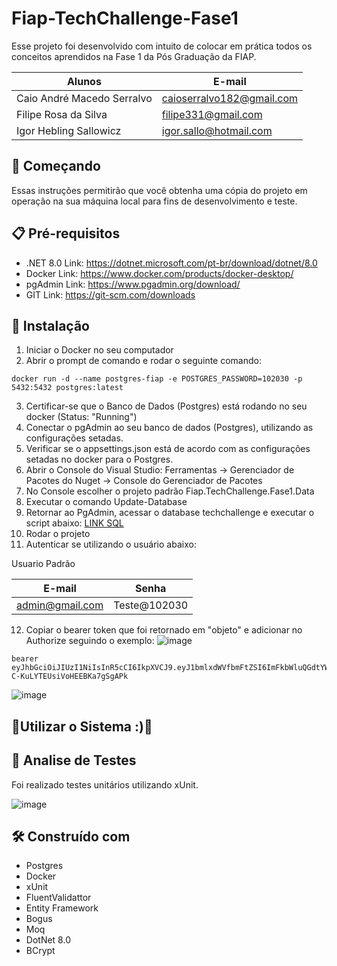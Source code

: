 # Fiap-TechChallenge-Fase1
Esse projeto foi desenvolvido com intuito de colocar em prática todos os conceitos aprendidos na Fase 1 da Pós Graduação da FIAP.

|Alunos| E-mail|
|------|-------|
|Caio André Macedo Serralvo|caioserralvo182@gmail.com|
|Filipe Rosa da Silva|filipe331@gmail.com|
|Igor Hebling Sallowicz|igor.sallo@hotmail.com|

## 🚀 Começando
Essas instruções permitirão que você obtenha uma cópia do projeto em operação na sua máquina local para fins de desenvolvimento e teste.

## 📋 Pré-requisitos
- .NET 8.0 Link: https://dotnet.microsoft.com/pt-br/download/dotnet/8.0
- Docker Link: https://www.docker.com/products/docker-desktop/
- pgAdmin Link: https://www.pgadmin.org/download/
- GIT Link: https://git-scm.com/downloads

## 🔧 Instalação
1. Iniciar o Docker no seu computador
2. Abrir o prompt de comando e rodar o seguinte comando:
~~~docker
docker run -d --name postgres-fiap -e POSTGRES_PASSWORD=102030 -p 5432:5432 postgres:latest
~~~
3. Certificar-se que o Banco de Dados (Postgres) está rodando no seu docker (Status: "Running")
4. Conectar o pgAdmin ao seu banco de dados (Postgres), utilizando as configurações setadas.
5. Verificar se o appsettings.json está de acordo com as configurações setadas no docker para o Postgres.
6. Abrir o Console do Visual Studio: Ferramentas -> Gerenciador de Pacotes do Nuget -> Console do Gerenciador de Pacotes
7. No Console escolher o projeto padrão Fiap.TechChallenge.Fase1.Data
8. Executar o comando Update-Database
9. Retornar ao PgAdmin, acessar o database techchallenge e executar o script abaixo:
[LINK SQL](https://docs.google.com/document/d/1vkQQdI2xsJpesB9wrRecEG6BuwqpeIeFEeA5YF4bQf8/edit?usp=sharing)
10. Rodar o projeto
11. Autenticar se utilizando o usuário abaixo:

Usuario Padrão <br/>

|E-mail| Senha|
|------|-------|
|admin@gmail.com|Teste@102030|

12. Copiar o bearer token que foi retornado em "objeto" e adicionar no Authorize seguindo o exemplo:
![image](https://github.com/Dragondrax/Fiap-TechChallenge-Fase1/assets/18292105/b92dca04-5f63-48d7-aae4-d33a01127166)
~~~
bearer eyJhbGciOiJIUzI1NiIsInR5cCI6IkpXVCJ9.eyJ1bmlxdWVfbmFtZSI6ImFkbWluQGdtYWlsLmNvbSIsIm5iZiI6MTcxNjg2MTI2NCwiZXhwIjoxNzE2ODkwMDY0LCJpYXQiOjE3MTY4NjEyNjR9.vLwIWPVX52Q6dgSq-C-KuLYTEUsiVoHEEBKa7gSgAPk
~~~

![image](https://github.com/Dragondrax/Fiap-TechChallenge-Fase1/assets/18292105/dcce9941-6636-4bbc-b8ac-8ae6315c3188)

## 🚀Utilizar o Sistema :)🚀

## 🔩 Analise de Testes
Foi realizado testes unitários utilizando xUnit.

![image](https://github.com/Dragondrax/Fiap-TechChallenge-Fase1/assets/18292105/25ace85c-8689-4531-9cce-081667e40884)


## 🛠️ Construído com
- Postgres
- Docker
- xUnit
- FluentValidattor
- Entity Framework
- Bogus
- Moq
- DotNet 8.0
- BCrypt
